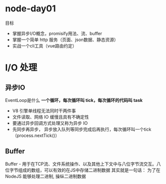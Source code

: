 # node-day01
目标
- 掌握异步I/O概念，promisify用法、流、buffer
- 掌握一个简单 http 服务（页面、json数据、静态资源）
- 实战一个cli工具（vue路由约定）
# I/O 处理
## 异步IO
EventLoop是什么
**一个循环，每次循环叫 tick，每次循环的代码叫 task**
- V8 引擎单线程无法同时干两件事
- 文件读取、网络 IO 缓慢且具有不确定性
- 要通过异步回调方式处理又称为异步 IO
- 先同步再异步， 异步放入队列等同步完成后再执行，每次循环叫一个tick（process.nextTick()）

## Buffer
Buffer - 用于在TCP流、文件系统操作、以及其他上下文中与八位字节流交互。八位字节组成的数组，可以有效的在JS中存储二进制数据
其实就是一句话： 为了在 NodeJS 能够处理二进制, 操纵二进制数据

